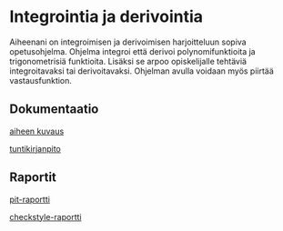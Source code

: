 ﻿# Integrointia ja derivointia

Aiheenani on integroimisen ja derivoimisen harjoitteluun sopiva opetusohjelma. Ohjelma integroi että derivoi polynomifunktioita ja trigonometrisiä funktioita. Lisäksi se arpoo opiskelijalle tehtäviä integroitavaksi tai derivoitavaksi. Ohjelman avulla voidaan myös piirtää vastausfunktion.

## Dokumentaatio

[aiheen kuvaus](dokumentaatio/aiheenKuvausJaRakenne.md)

[tuntikirjanpito](dokumentaatio/tuntikirjanpito.md)

## Raportit

[pit-raportti](https://htmlpreview.github.io/?https://github.com/mustikka2015/Integrointia/blob/master/dokumentaatio/pit/index.html)

[checkstyle-raportti](https://htmlpreview.github.io/?https://github.com/mustikka2015/Integrointia/blob/master/dokumentaatio/checkstyle/checkstyle.html )
